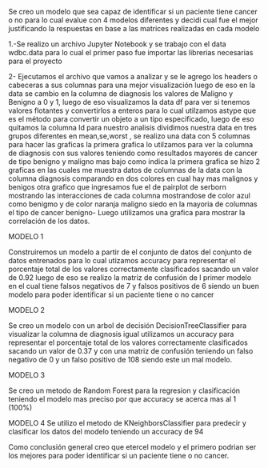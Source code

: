 Se creo un modelo que sea capaz de identificar si un paciente
tiene cancer o no para lo cual evalue con 4 modelos diferentes
y decidi cual fue el mejor justificando la respuestas en base a las
matrices realizadas en cada modelo

1.-Se realizo un archivo Jupyter Notebook y se trabajo con el 
data wdbc.data para lo cual el primer paso fue importar las librerias 
necesarias para el proyecto 

2- Ejecutamos  el archivo que vamos a analizar y se le agrego los headers 
o cabeceras a sus columnas para una mejor visualización luego de eso en la 
data se cambio en la columna de diagnosis los valores de Maligno y Benigno a 0 y 1,
luego de eso visualizamos la data df para ver si tenemos valores flotantes y convertirlos
a enteros para lo cual utilzamos astype que es el método para convertir un objeto a un tipo 
especificado, luego de eso quitamos la columna Id para nuestro analisis dividimos nuestra data 
en tres grupos diferentes en mean,se,worst , se realizo una data con 5 columnas para hacer las graficas 
la primera grafica lo utilzamos para ver la columna de diagnosis con sus valores teniendo como 
resultados mayores de cancer de tipo benigno y maligno mas bajo como indica la primera grafica
se hizo 2 graficas en las cuales me muestra datos de columnas de la data con la columna diagnosis 
comparando en dos colores en cual hay mas malignos y benigos otra grafico que ingresamos fue el de 
pairplot de serborn mostrando las interacciones de cada columna mostrandose de color azul como 
benigmo y de color naranja maligno siedo en la mayoria de columnas el tipo de cancer benigno- Luego 
utilizamos una grafica para mostrar la correlación de los datos.

MODELO 1 

Construiremos un modelo a partir de el conjunto de datos del conjunto de datos entrenados para 
lo cual utizamos accuracy para representar el porcentaje total de los valores correctamente clasificados
sacando un valor de 0.92 luego de eso se realizo la matriz de confusión de l primer modelo 
en el cual tiene falsos negativos de 7 y falsos positivos de 6 siendo un buen modelo para poder identificar si 
un paciente tiene o no cancer 

MODELO 2

Se creo un modelo con un arbol de decisión DecisionTreeClassifier para visualizar la columna de 
diagnosis igual utilizamos un accuracy para representar el porcentaje total de los valores correctamente
clasificados sacando un valor de 0.37 y con una matriz de confusión teniendo un falso negativo de 0 
y un falso positivo de 108 siendo este un mal modelo.

MODELO 3

Se creo un metodo de Random Forest para la regresion y clasificación teniendo el modelo mas
preciso por que accuracy se acerca mas al 1 (100%) 

MODELO 4 
Se utilizo el metodo de KNeighborsClassifier para predecir y clasificar los datos del modelo 
teniendo un accuracy de 94 

Como conclusión general creo que etercel modelo y el primero podrian ser los mejores para 
poder identificar si un paciente tiene o no cancer.


